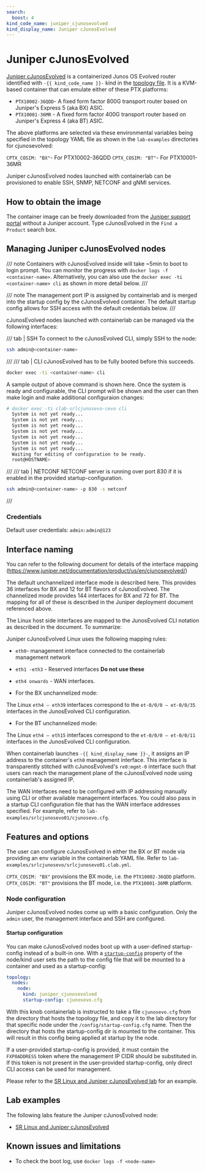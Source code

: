 ```yaml
---
search:
  boost: 4
kind_code_name: juniper_cjunosevolved
kind_display_name: Juniper cJunosEvolved
---
```

# Juniper cJunosEvolved

[Juniper cJunosEvolved](https://www.juniper.net/documentation/product/us/en/cjunosevolved/) is a containerized Junos OS Evolved router identified with `-{{ kind_code_name }}-` kind in the [topology file](../topo-def-file.md). It is a KVM-based container that can emulate either of these PTX platforms:

* `PTX10002-36QDD`- A fixed form factor 800G transport router based on Juniper's Express 5 (aka BX) ASIC.
* `PTX10001-36MR` - A fixed form factor 400G transport router based on Juniper's Express 4 (aka BT) ASIC.

The above platforms are selected via these environmental variables being specified in the topology YAML file as shown in the `lab-examples` directories for cjunosevolved:

 `CPTX_COSIM: "BX"`- For PTX10002-36QDD
 `CPTX_COSIM: "BT"`- For PTX10001-36MR

Juniper cJunosEvolved nodes launched with containerlab can be provisioned to enable SSH, SNMP, NETCONF and gNMI services.

## How to obtain the image

The container image can be freely downloaded from the [Juniper support portal](https://support.juniper.net/support/downloads/?p=cjunos-evolved) without a Juniper account. Type cJunosEvolved in the `Find a Product` search box.

## Managing Juniper cJunosEvolved nodes

/// note
Containers with cJunosEvolved inside will take ~5min to boot to login prompt.
You can monitor the progress with `docker logs -f <container-name>`.
Alternatively, you can also use the `docker exec -ti <container-name> cli` as shown in more detail below.
///

/// note
The management port IP is assigned by containerlab and is merged into the startup config by the cJunosEvolved container. The default startup config allows for SSH access with the default credentials below.
///

cJunosEvolved nodes launched with containerlab can be managed via the following interfaces:

/// tab | SSH
To connect to the cJunosEvolved CLI, simply SSH to the node:
```bash
ssh admin@<container-name>
```
///
/// tab | CLI
cJunosEvolved has to be fully booted before this succeeds.
```bash
docker exec -ti <container-name> cli
```
A sample output of above command is shown here. Once the system is ready and configurable,
the CLI prompt will be shown and the user can then make login and make additional configuraion changes:
```bash
# docker exec -ti clab-srlcjunosevo-cevo cli
  System is not yet ready...
  System is not yet ready...
  System is not yet ready...
  System is not yet ready...
  System is not yet ready...
  System is not yet ready...
  System is not yet ready...
  Waiting for editing of configuration to be ready.
  root@HOSTNAME>
```
///
/// tab | NETCONF
NETCONF server is running over port 830 if it is enabled in the provided startup-configuration.
```bash
ssh admin@<container-name> -p 830 -s netconf
```
///

###  Credentials
Default user credentials: `admin:admin@123`

## Interface naming

You can refer to the following document for details of the interface mapping (https://www.juniper.net/documentation/product/us/en/cjunosevolved/)

The default unchannelized interface mode is described here. This provides 36 interfaces for BX and 12 for BT flavors of cJunosEvolved. The channelized mode provides 144 interfaces for BX and 72 for BT. The mapping for all of these is described in the Juniper deployment document referenced above.

The Linux host side interfaces are mapped to the JunosEvolved CLI notation as described in the document. To summarize:

Juniper cJunosEvolved Linux uses the following mapping rules:

* `eth0`- management interface connected to the containerlab management network
* `eth1 -eth3` - Reserved interfaces  **Do not use these**
* `eth4 onwards` - WAN interfaces.

* For the BX unchannelized mode:

The Linux `eth4 – eth39` interfaces correspond to the `et-0/0/0 – et-0/0/35` interfaces in the JunosEvolved CLI configuration.

* For the BT unchannelized mode:

The Linux `eth4 – eth15` interfaces correspond to the `et-0/0/0 – et-0/0/11` interfaces in the JunosEvolved CLI configuration.

When containerlab launches `-{{ kind_display_name }}-`, it assigns an IP address to the container's `eth0` management interface.
This interface is transparently stitched with cJunosEvolved's `re0:mgmt-0` interface such that users can reach the management plane of the cJunosEvolved node using containerlab's assigned IP.

The WAN interfaces need to be configured with IP addressing manually using CLI or other available management interfaces.
You could also pass in a startup CLI configuration file that has the WAN interface addresses specified. For example,
refer to `lab-examples/srlcjunosevo01/cjunosevo.cfg`.

## Features and options

The user can configure cJunosEvolved in either the BX or BT mode via providing an env variable in the containerlab YAML file.
Refer to `lab-examples/srlcjunosevo/srlcjunosevo01.clab.yml`.

`CPTX_COSIM: "BX"` provisions the BX mode, i.e. the `PTX10002-36QDD` platform.
`CPTX_COSIM: "BT"` provisions the BT mode, i.e. the `PTX10001-36MR` platform.

### Node configuration

Juniper cJunosEvolved nodes come up with a basic configuration. Only the `admin` user, the management interface and SSH are configured.

#### Startup configuration

You can make cJunosEvolved nodes boot up with a user-defined startup-config instead of a built-in one. With a [`startup-config`](../nodes.md#startup-config) property of the node/kind user sets the path to the config file that will be mounted to a container and used as a startup-config:

```yaml
topology:
  nodes:
    node:
      kind: juniper_cjunosevolved
      startup-config: cjunosevo.cfg
```

With this knob containerlab is instructed to take a file `cjunosevo.cfg` from the directory that hosts the topology file, and copy it to the lab directory for that specific node under the `/config/startup-config.cfg` name. Then the directory that hosts the startup-config dir is mounted to the container. This will result in this config being applied at startup by the node.

If a user-provided startup-config is provided, it must contain the `FXP0ADDRESS` token where the management IP CIDR should be substituted in. If this token is not present in the user-provided startup-config, only direct CLI access can be used for management.

Please refer to the [SR Linux and Juniper cJunosEvolved lab](../../lab-examples/srl-cjunosevolved.md) for an example.

## Lab examples

The following labs feature the Juniper cJunosEvolved node:

* [SR Linux and Juniper cJunosEvolved](../../lab-examples/srl-cjunosevolved.md)

## Known issues and limitations

* To check the boot log, use `docker logs -f <node-name>`
